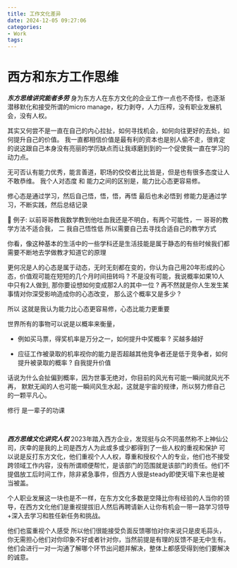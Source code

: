 ```yaml
---
title: 工作文化差异
date: 2024-12-05 09:27:06
categories:
- Work
tags:
---
```


# 西方和东方工作思维

***东方思维讲究能者多劳***
身为东方人在东方文化的企业工作一点也不奇怪，也逐渐潜移默化和接受所谓的micro manage，权力剥夺，人力压榨，没有职业发展机会，没有人权。

其实又何尝不是一直在自己的内心拉扯，如何寻找机会，如何向往更好的去处，如何提升自己的价值。
我一直都相信价值是最有利的资本也是别人偷不走，很肯定的说这跟自己本身没有亮丽的学历缺点而让我琢磨到到的一个促使我一直在学习的动力点。

无可否认有能力优秀，能言善道，职场的佼佼者比比皆是，但是也有很多态度让人不敢恭维。
我个人对态度 和 能力之间的区别是，能力比心态更容易修。

修心态是通过学习，然后自己悟，悟，悟，再悟 最后也未必悟到
修能力是通过学习，不断实践，然后总结记录

💢 例子:
以前哥哥教我数学教到他吐血我还是不明白，有两个可能性，一 哥哥的教学方法不适合我， 二 我自己悟性低 所以需要自己去寻找合适自己的教学方式

你看，像这种基本的生活中的一些学科还是生活技能是属于静态的有些时候我们都需要不断地去学做教才知道它的原理

更何况是人的心态是属于动态，无时无刻都在变的，你认为自己用20年形成的心态，价值观可能在短短的几个月时间扭转吗 ? 不是没有可能，我说概率如果10人中只有2人做到, 那你要设想如何变成那2人的其中一位 ?
再不然就是你人生发生某事情对你深受影响造成你的心态改变， 那么这个概率又是多少 ?

所以 这就是我认为能力比心态更容易修，心态比能力更重要

世界所有的事物可以说是以概率来衡量，
* 例如买马票，得奖机率是万分之一，如何提升中奖概率 ? 买越多越好

* 应征工作被录取的机率视你的能力是否超越其他竞争者还是低于竞争者，如何提升被录取的概率 ? 自我提升价值

话说为什么会扯偏到概率，因为世事无绝对，你目前的风光有可能一瞬间就风光不再，
默默无闻的人也可能一瞬间风生水起，这就是宇宙的规律，所以努力修自己的一颗平凡心。

修行 是一辈子的功课

<br>

***西方思维文化讲究人权***
2023年踏入西方企业，发现挺与众不同虽然称不上神仙公司，庆幸的是我的上司是西方人为此或多或少都得到了一些人权的重视和保护
可以说是反打东方文化，他们重视个人人权，尊重和授权个人的专业，他们也不接受跨领域工作内容，没有所谓顺便帮忙，是该部门的范围就是该部门的责任。他们不提倡放工后时间工作，除非紧急事件，但西方人很是steady即使天塌下来也是被当被盖。

个人职业发展这一块也是不一样，在东方文化多数是空降比你有经验的人当你的领导，在西方文化他们是重视提拔旧人然后再聘请新人让你有机会一带一路学习领导+深入去学习和胜任新任务和挑战。

他们也蛮重视个人感受 所以他们很能接受负面反馈哪怕对你来说只是皮毛蒜头，你无需担心他们对你印象不好或者针对你，当然前提是有理的反馈不是无中生有。 他们会进行一对一沟通了解哪个环节出问题并解决，整体上都感受得到他们要解决的诚意。



